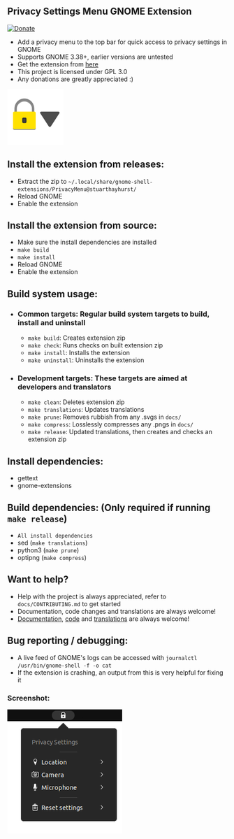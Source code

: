 ## Privacy Settings Menu GNOME Extension
[![Donate](https://img.shields.io/badge/Donate-PayPal-green.svg)](https://www.paypal.com/donate?hosted_button_id=G2REEPPNZK9GN)
  - Add a privacy menu to the top bar for quick access to privacy settings in GNOME
  - Supports GNOME 3.38+, earlier versions are untested
  - Get the extension from [here](https://extensions.gnome.org/extension/4491/privacy-settings-menu/)
  - This project is licensed under GPL 3.0
  - Any donations are greatly appreciated :)

![Extension](docs/icon.png)

## Install the extension from releases:
  - Extract the zip to `~/.local/share/gnome-shell-extensions/PrivacyMenu@stuarthayhurst/`
  - Reload GNOME
  - Enable the extension

## Install the extension from source:
  - Make sure the install dependencies are installed
  - `make build`
  - `make install`
  - Reload GNOME
  - Enable the extension

## Build system usage:
  - ### Common targets: Regular build system targets to build, install and uninstall
    - `make build`: Creates extension zip
    - `make check`: Runs checks on built extension zip
    - `make install`: Installs the extension
    - `make uninstall`: Uninstalls the extension
  - ### Development targets: These targets are aimed at developers and translators
    - `make clean`: Deletes extension zip
    - `make translations`: Updates translations
    - `make prune`: Removes rubbish from any .svgs in `docs/`
    - `make compress`: Losslessly compresses any .pngs in `docs/`
    - `make release`: Updated translations, then creates and checks an extension zip

## Install dependencies:
  - gettext
  - gnome-extensions

## Build dependencies: (Only required if running `make release`)
  - `All install dependencies`
  - sed (`make translations`)
  - python3 (`make prune`)
  - optipng (`make compress`)

## Want to help?
  - Help with the project is always appreciated, refer to `docs/CONTRIBUTING.md` to get started
  - Documentation, code changes and translations are always welcome!
  - [Documentation](docs/CONTRIBUTING.md#documentation-changes), [code](docs/CONTRIBUTING.md#code-changes) and [translations](docs/CONTRIBUTING.md#translations) are always welcome!

## Bug reporting / debugging:
  - A live feed of GNOME's logs can be accessed with `journalctl /usr/bin/gnome-shell -f -o cat`
  - If the extension is crashing, an output from this is very helpful for fixing it

### Screenshot:
![Extension](docs/screenshot.png)
